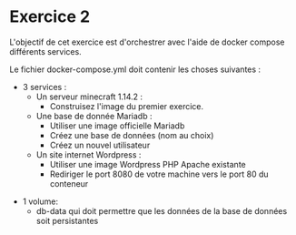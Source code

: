 # Exercice 2

L'objectif de cet exercice est d'orchestrer avec l'aide de docker compose différents services.

Le fichier docker-compose.yml doit contenir les choses suivantes :

* 3 services :
  -    Un serveur minecraft 1.14.2 :
        - Construisez l'image du premier exercice.
  -    Une base de donnée Mariadb :
          - Utiliser une image officielle Mariadb
          - Créez une base de données (nom au choix)
          - Créez un nouvel utilisateur
  -    Un site internet Wordpress :
          - Utiliser une image Wordpress PHP Apache existante
          - Rediriger le port 8080 de votre machine vers le port 80 du conteneur
 + 1 volume:
     - db-data qui doit permettre que les données de la base de données soit persistantes

